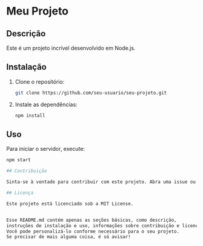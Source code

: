 # Meu Projeto

## Descrição

Este é um projeto incrível desenvolvido em Node.js.

## Instalação

1. Clone o repositório:
    ```bash
    git clone https://github.com/seu-usuario/seu-projeto.git
    ```

2. Instale as dependências:
    ```bash
    npm install
    ```

## Uso

Para iniciar o servidor, execute:
```bash
npm start

## Contribuição

Sinta-se à vontade para contribuir com este projeto. Abra uma issue ou envie um pull request!

## Licença

Este projeto está licenciado sob a MIT License.


Esse README.md contém apenas as seções básicas, como descrição,
instruções de instalação e uso, informações sobre contribuição e licença.
Você pode personalizá-lo conforme necessário para o seu projeto.
Se precisar de mais alguma coisa, é só avisar!
